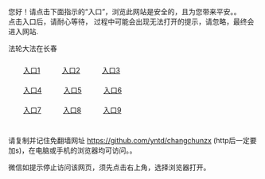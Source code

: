 您好！请点击下面指示的“入口”，浏览此网站是安全的，且为您带来平安。。 <br/>
点击入口后，请耐心等待， 过程中可能会出现无法打开的提示，请忽略，最终会进入网站. </br>

法轮大法在长春<br/>
<div style="padding:10px"><a style="margin:20px" target="_blank" href="https://dcy722y3xw9um.cloudfront.net/2Qpsp?dgtfmdbo" id="ccLink1" rel="nofollow">入口1</a> <a target="_blank" style="margin:20px" href="https://d1d6z1kmvwyku6.cloudfront.net/2Qpsp?cjzib" id="ccLink2" rel="nofollow">入口2</a> <a style="margin:20px" target="_blank" href="https://d3nesxvw6vyd92.cloudfront.net/2Qpsp?tkulp" id="ccLink3" rel="nofollow">入口3</a></div>

<div style="padding:10px" ><a style="margin:20px" target="_blank" href="https://dcy722y3xw9um.cloudfront.net/2Qpsp?dgtfmdbo" id="ccLink4" rel="nofollow">入口4</a> <a style="margin:20px" href="https://d1d6z1kmvwyku6.cloudfront.net/2Qpsp?cjzib" target="_blank" id="ccLink5" rel="nofollow">入口5</a> <a style="margin:20px" href="https://d3nesxvw6vyd92.cloudfront.net/2Qpsp?tkulp" target="_blank" id="ccLink6" rel="nofollow">入口6</a></div>

<div style="padding:10px"><a style="margin:20px" target="_blank" href="https://dcy722y3xw9um.cloudfront.net/2Qpsp?dgtfmdbo" id="ccLink7" rel="nofollow">入口7</a> <a style="margin:20px" href="https://d1d6z1kmvwyku6.cloudfront.net/2Qpsp?cjzib" target="_blank" id="ccLink8" rel="nofollow">入口8</a> <a style="margin:20px" target="_blank" href="https://d3nesxvw6vyd92.cloudfront.net/2Qpsp?tkulp" id="ccLink9" rel="nofollow">入口9</a></div>

<br/>



请复制并记住免翻墙网址 https://github.com/yntd/changchunzx (http后一定要加s)，在电脑或手机的浏览器均可访问。。<br/>

微信如提示停止访问该网页，须先点击右上角，选择浏览器打开。
